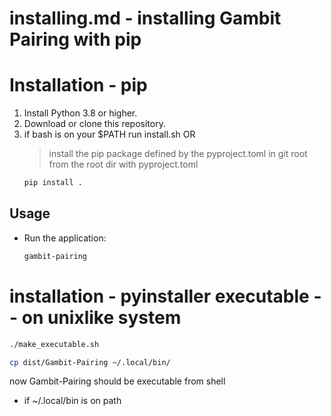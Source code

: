# installing.md - installing Gambit Pairing with pip

# Installation - pip

1. Install Python 3.8 or higher.
2. Download or clone this repository.
3. if bash is on your $PATH run install.sh
    OR
   >install the pip package defined by the pyproject.toml in git root
   >from the root dir with pyproject.toml
   ```bash
   pip install .
   ```

## Usage

- Run the application:
    ```bash
    gambit-pairing
    ```

# installation - pyinstaller executable -- on unixlike system

```bash
./make_executable.sh

cp dist/Gambit-Pairing ~/.local/bin/
```
now Gambit-Pairing should be executable from shell
* if ~/.local/bin is on path
